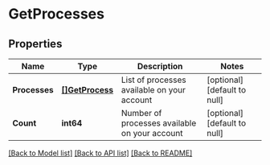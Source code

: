 # GetProcesses

## Properties
Name | Type | Description | Notes
------------ | ------------- | ------------- | -------------
**Processes** | [**[]GetProcess**](GetProcess.md) | List of processes available on your account | [optional] [default to null]
**Count** | **int64** | Number of processes available on your account | [optional] [default to null]

[[Back to Model list]](../README.md#documentation-for-models) [[Back to API list]](../README.md#documentation-for-api-endpoints) [[Back to README]](../README.md)


